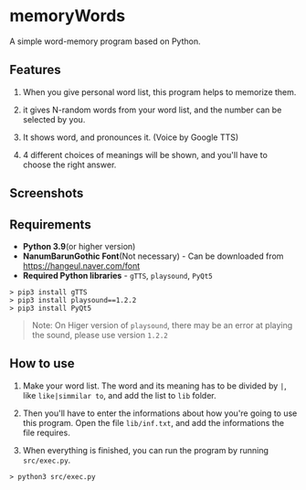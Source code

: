 # memoryWords

A simple word-memory program based on Python.

## Features
1. When you give personal word list, this program helps to memorize them.

2. it gives N-random words from your word list, and the number can be selected by you.

3. It shows word, and pronounces it. (Voice by Google TTS)

4. 4 different choices of meanings will be shown, and you'll have to choose the right answer.

## Screenshots


## Requirements
- **Python 3.9**(or higher version)
- **NanumBarunGothic Font**(Not necessary) - Can be downloaded from https://hangeul.naver.com/font
- **Required Python libraries** - `gTTS`, `playsound`, `PyQt5`
```
> pip3 install gTTS
> pip3 install playsound==1.2.2
> pip3 install PyQt5
```
> Note: On Higer version of `playsound`, there may be an error at playing the sound, please use version `1.2.2`
## How to use
1. Make your word list. The word and its meaning has to be divided by `|`, like `like|simmilar to`, and add the list to `lib` folder.

2. Then you'll have to enter the informations about how you're going to use this program. Open the file `lib/inf.txt`, and add the informations the file requires.

3. When everything is finished, you can run the program by running `src/exec.py`.
```
> python3 src/exec.py
```